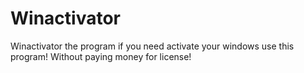# Winactivator
Winactivator the program if you need activate your windows use this program! Without paying money for license!
